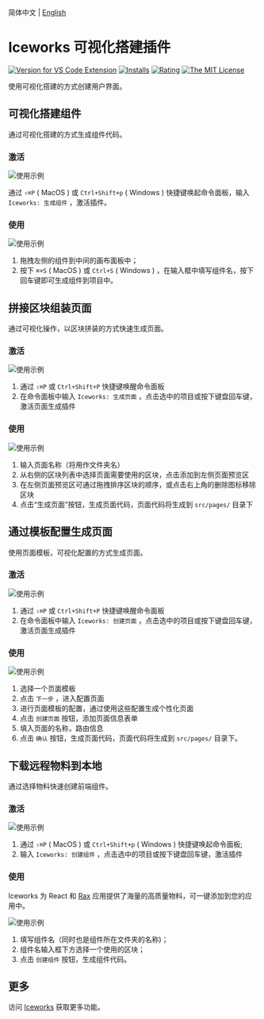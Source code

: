 简体中文 | [English](https://github.com/ice-lab/iceworks/blob/master/extensions/iceworks-ui-builder/README.md)

# Iceworks 可视化搭建插件

[![Version for VS Code Extension](https://vsmarketplacebadge.apphb.com/version-short/iceworks-team.iceworks-ui-builder.svg?logo=visual-studio-code)](https://marketplace.visualstudio.com/items?itemName=iceworks-team.iceworks-ui-builder)
[![Installs](https://vsmarketplacebadge.apphb.com/installs-short/iceworks-team.iceworks-ui-builder.svg)](https://marketplace.visualstudio.com/items?itemName=iceworks-team.iceworks-ui-builder)
[![Rating](https://vsmarketplacebadge.apphb.com/rating-short/iceworks-team.iceworks-ui-builder.svg)](https://marketplace.visualstudio.com/items?itemName=iceworks-team.iceworks-ui-builder)
[![The MIT License](https://img.shields.io/badge/license-MIT-blue.svg)](http://opensource.org/licenses/MIT)

使用可视化搭建的方式创建用户界面。

## 可视化搭建组件

通过可视化搭建的方式生成组件代码。

### 激活

![使用示例](https://img.alicdn.com/tfs/TB1hMmdRxz1gK0jSZSgXXavwpXa-2880-1800.gif)

通过 `⇧⌘P` ( MacOS ) 或 `Ctrl+Shift+p` ( Windows ) 快捷键唤起命令面板，输入 `Iceworks: 生成组件` ，激活插件。

### 使用

![使用示例](https://img.alicdn.com/tfs/TB1VGQHeypE_u4jSZKbXXbCUVXa-1440-900.gif)

1. 拖拽左侧的组件到中间的画布面板中；
2. 按下 `⌘+S` ( MacOS ) 或 `Ctrl+S` ( Windows ) ，在输入框中填写组件名，按下回车键即可生成组件到项目中。

## 拼接区块组装页面

通过可视化操作，以区块拼装的方式快速生成页面。

### 激活

![使用示例](https://user-images.githubusercontent.com/56879942/87402315-f49be580-c5ed-11ea-87a8-4143a461124f.gif)

1. 通过 `⇧⌘P` 或 `Ctrl+Shift+P` 快捷键唤醒命令面板
2. 在命令面板中输入 `Iceworks: 生成页面` ，点击选中的项目或按下键盘回车键，激活页面生成插件

### 使用

![使用示例](https://user-images.githubusercontent.com/56879942/87531900-f5ec1180-c6c4-11ea-8753-ad269d5768d5.gif)

1. 输入页面名称（将用作文件夹名）
2. 从右侧的区块列表中选择页面需要使用的区块，点击添加到左侧页面预览区
3. 在左侧页面预览区可通过拖拽排序区块的顺序，或点击右上角的删除图标移除区块
4. 点击“生成页面”按钮，生成页面代码，页面代码将生成到 `src/pages/` 目录下

## 通过模板配置生成页面

使用页面模板，可视化配置的方式生成页面。

### 激活

![使用示例](https://user-images.githubusercontent.com/56879942/91519104-442b3c00-e924-11ea-93a3-e52bbc83f05d.gif)

1. 通过 `⇧⌘P` 或 `Ctrl+Shift+P` 快捷键唤醒命令面板
2. 在命令面板中输入 `Iceworks: 创建页面` ，点击选中的项目或按下键盘回车键，激活页面生成插件

### 使用

![使用示例](https://user-images.githubusercontent.com/56879942/91519125-52795800-e924-11ea-904f-9cc0caf6af5e.gif)

1. 选择一个页面模板
2. 点击 `下一步` ，进入配置页面
3. 进行页面模板的配置，通过使用这些配置生成个性化页面
4. 点击 `创建页面` 按钮，添加页面信息表单
5. 填入页面的名称，路由信息
6. 点击 `确认` 按钮，生成页面代码，页面代码将生成到 `src/pages/` 目录下。

## 下载远程物料到本地

通过选择物料快速创建前端组件。

### 激活

![使用示例](https://user-images.githubusercontent.com/56879942/87535699-77926e00-c6ca-11ea-9e21-65fad2e95e0f.gif)

1. 通过 `⇧⌘P` ( MacOS ) 或 `Ctrl+Shift+p` ( Windows ) 快捷键唤起命令面板;
2. 输入 `Iceworks: 创建组件` ，点击选中的项目或按下键盘回车键，激活插件

### 使用

Iceworks 为 React 和 [Rax](https://rax.js.org/) 应用提供了海量的高质量物料，可一键添加到您的应用中。

![使用示例](https://user-images.githubusercontent.com/56879942/87535673-6f3a3300-c6ca-11ea-852e-f3a2bb3eb7bc.gif)

1. 填写组件名（同时也是组件所在文件夹的名称)；
2. 组件名输入框下方选择一个使用的区块；
3. 点击 `创建组件` 按钮，生成组件代码。

## 更多

访问 [Iceworks](https://marketplace.visualstudio.com/items?itemName=iceworks-team.iceworks) 获取更多功能。
